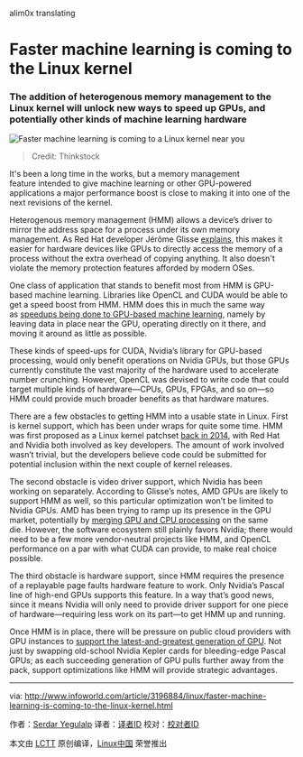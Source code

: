 alim0x translating

Faster machine learning is coming to the Linux kernel
============================================================

### The addition of heterogenous memory management to the Linux kernel will unlock new ways to speed up GPUs, and potentially other kinds of machine learning hardware


![Faster machine learning is coming to a Linux kernel near you](http://images.techhive.com/images/article/2015/12/machine_learning-100633721-primary.idge.jpg)
>Credit: Thinkstock

It's been a long time in the works, but a memory management feature intended to give machine learning or other GPU-powered applications a major performance boost is close to making it into one of the next revisions of the kernel.

Heterogenous memory management (HMM) allows a device’s driver to mirror the address space for a process under its own memory management. As Red Hat developer Jérôme Glisse [explains][10], this makes it easier for hardware devices like GPUs to directly access the memory of a process without the extra overhead of copying anything. It also doesn't violate the memory protection features afforded by modern OSes.


One class of application that stands to benefit most from HMM is GPU-based machine learning. Libraries like OpenCL and CUDA would be able to get a speed boost from HMM. HMM does this in much the same way as [speedups being done to GPU-based machine learning][11], namely by leaving data in place near the GPU, operating directly on it there, and moving it around as little as possible.

These kinds of speed-ups for CUDA, Nvidia’s library for GPU-based processing, would only benefit operations on Nvidia GPUs, but those GPUs currently constitute the vast majority of the hardware used to accelerate number crunching. However, OpenCL was devised to write code that could target multiple kinds of hardware—CPUs, GPUs, FPGAs, and so on—so HMM could provide much broader benefits as that hardware matures.


There are a few obstacles to getting HMM into a usable state in Linux. First is kernel support, which has been under wraps for quite some time. HMM was first proposed as a Linux kernel patchset [back in 2014][12], with Red Hat and Nvidia both involved as key developers. The amount of work involved wasn’t trivial, but the developers believe code could be submitted for potential inclusion within the next couple of kernel releases.

The second obstacle is video driver support, which Nvidia has been working on separately. According to Glisse’s notes, AMD GPUs are likely to support HMM as well, so this particular optimization won’t be limited to Nvidia GPUs. AMD has been trying to ramp up its presence in the GPU market, potentially by [merging GPU and CPU processing][13] on the same die. However, the software ecosystem still plainly favors Nvidia; there would need to be a few more vendor-neutral projects like HMM, and OpenCL performance on a par with what CUDA can provide, to make real choice possible.

The third obstacle is hardware support, since HMM requires the presence of a replayable page faults hardware feature to work. Only Nvidia’s Pascal line of high-end GPUs supports this feature. In a way that’s good news, since it means Nvidia will only need to provide driver support for one piece of hardware—requiring less work on its part—to get HMM up and running.

Once HMM is in place, there will be pressure on public cloud providers with GPU instances to [support the latest-and-greatest generation of GPU][14]. Not just by swapping old-school Nvidia Kepler cards for bleeding-edge Pascal GPUs; as each succeeding generation of GPU pulls further away from the pack, support optimizations like HMM will provide strategic advantages.

--------------------------------------------------------------------------------

via: http://www.infoworld.com/article/3196884/linux/faster-machine-learning-is-coming-to-the-linux-kernel.html

作者：[Serdar Yegulalp][a]
译者：[译者ID](https://github.com/译者ID)
校对：[校对者ID](https://github.com/校对者ID)

本文由 [LCTT](https://github.com/LCTT/TranslateProject) 原创编译，[Linux中国](https://linux.cn/) 荣誉推出

[a]:http://www.infoworld.com/author/Serdar-Yegulalp/
[1]:https://twitter.com/intent/tweet?url=http%3A%2F%2Fwww.infoworld.com%2Farticle%2F3196884%2Flinux%2Ffaster-machine-learning-is-coming-to-the-linux-kernel.html&via=infoworld&text=Faster+machine+learning+is+coming+to+the+Linux+kernel
[2]:https://www.facebook.com/sharer/sharer.php?u=http%3A%2F%2Fwww.infoworld.com%2Farticle%2F3196884%2Flinux%2Ffaster-machine-learning-is-coming-to-the-linux-kernel.html
[3]:http://www.linkedin.com/shareArticle?url=http%3A%2F%2Fwww.infoworld.com%2Farticle%2F3196884%2Flinux%2Ffaster-machine-learning-is-coming-to-the-linux-kernel.html&title=Faster+machine+learning+is+coming+to+the+Linux+kernel
[4]:https://plus.google.com/share?url=http%3A%2F%2Fwww.infoworld.com%2Farticle%2F3196884%2Flinux%2Ffaster-machine-learning-is-coming-to-the-linux-kernel.html
[5]:http://reddit.com/submit?url=http%3A%2F%2Fwww.infoworld.com%2Farticle%2F3196884%2Flinux%2Ffaster-machine-learning-is-coming-to-the-linux-kernel.html&title=Faster+machine+learning+is+coming+to+the+Linux+kernel
[6]:http://www.stumbleupon.com/submit?url=http%3A%2F%2Fwww.infoworld.com%2Farticle%2F3196884%2Flinux%2Ffaster-machine-learning-is-coming-to-the-linux-kernel.html
[7]:http://www.infoworld.com/article/3196884/linux/faster-machine-learning-is-coming-to-the-linux-kernel.html#email
[8]:http://www.infoworld.com/article/3152565/linux/5-rock-solid-linux-distros-for-developers.html#tk.ifw-infsb
[9]:http://www.infoworld.com/newsletters/signup.html#tk.ifw-infsb
[10]:https://lkml.org/lkml/2017/4/21/872
[11]:http://www.infoworld.com/article/3195437/machine-learning-analytics-get-a-boost-from-gpu-data-frame-project.html
[12]:https://lwn.net/Articles/597289/
[13]:http://www.infoworld.com/article/3099204/hardware/amd-mulls-a-cpugpu-super-chip-in-a-server-reboot.html
[14]:http://www.infoworld.com/article/3126076/artificial-intelligence/aws-machine-learning-vms-go-faster-but-not-forward.html
